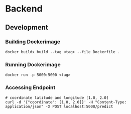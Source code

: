# Backend

## Development

### Building Dockerimage

```
docker buildx build --tag <tag> --file Dockerfile .
```

### Running Dockerimage

```
docker run -p 5000:5000 <tag>  
```

### Accessing Endpoint

```
# coordinate latitude and longitude [1.0, 2.0]
curl -d '{"coordinate": [1.0, 2.0]}' -H "Content-Type: application/json" -X POST localhost:5000/predict
```